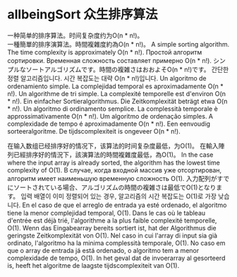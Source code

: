# allbeingSort 众生排序算法

一种简单的排序算法。时间复杂度约为O(n * n!)。  
一種簡單的排序演算法。時間複雜度約為O(n * n!)。
A simple sorting algorithm. The time complexity is approximately O(n * n!).
Простой алгоритм сортировки. Временная сложность составляет примерно O(n * n!).
シンプルなソートアルゴリズムです。時間の複雑さはおおよそO(n * n!)です。
간단한 정렬 알고리즘입니다. 시간 복잡도는 대략 O(n * n!)입니다.
Un algoritmo de ordenamiento simple. La complejidad temporal es aproximadamente O(n * n!).
Un algorithme de tri simple. La complexité temporelle est d'environ O(n * n!).
Ein einfacher Sortieralgorithmus. Die Zeitkomplexität beträgt etwa O(n * n!).
Un algoritmo di ordinamento semplice. La complessità temporale è approssimativamente O(n * n!).
Um algoritmo de ordenação simples. A complexidade de tempo é aproximadamente O(n * n!).
Een eenvoudig sorteeralgoritme. De tijdscomplexiteit is ongeveer O(n * n!).


在输入数组已经排序好的情况下，该算法的时间复杂度最低，为O(1)。
在輸入陣列已經排序好的情況下，該演算法的時間複雜度最低，為O(1)。
In the case where the input array is already sorted, the algorithm has the lowest time complexity of O(1).
В случае, когда входной массив уже отсортирован, алгоритм имеет наименьшую временную сложность O(1).
入力配列がすでにソートされている場合、アルゴリズムの時間の複雑さは最低でO(1)となります。
입력 배열이 이미 정렬되어 있는 경우, 알고리즘의 시간 복잡도는 O(1)로 가장 낮습니다.
En el caso de que el arreglo de entrada ya esté ordenado, el algoritmo tiene la menor complejidad temporal, O(1).
Dans le cas où le tableau d'entrée est déjà trié, l'algorithme a la plus faible complexité temporelle, O(1).
Wenn das Eingabearray bereits sortiert ist, hat der Algorithmus die geringste Zeitkomplexität von O(1).
Nel caso in cui l'array di input sia già ordinato, l'algoritmo ha la minima complessità temporale, O(1).
No caso em que o array de entrada já está ordenado, o algoritmo tem a menor complexidade de tempo, O(1).
In het geval dat de invoerarray al gesorteerd is, heeft het algoritme de laagste tijdscomplexiteit van O(1).
